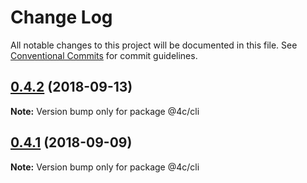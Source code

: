 # Change Log

All notable changes to this project will be documented in this file.
See [Conventional Commits](https://conventionalcommits.org) for commit guidelines.

<a name="0.4.2"></a>
## [0.4.2](https://github.com/4Catalyzer/init/compare/@4c/cli@0.4.1...@4c/cli@0.4.2) (2018-09-13)

**Note:** Version bump only for package @4c/cli





<a name="0.4.1"></a>
## [0.4.1](https://github.com/4Catalyzer/init/compare/@4c/cli@0.4.0...@4c/cli@0.4.1) (2018-09-09)

**Note:** Version bump only for package @4c/cli
